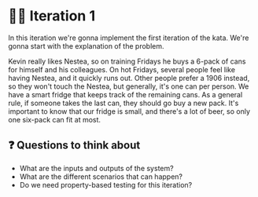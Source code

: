 # 🧑‍🎓 Iteration 1

In this iteration we're gonna implement the first iteration of the kata. We're gonna start with the explanation of the problem.

Kevin really likes Nestea, so on training Fridays he buys a 6-pack of cans for himself and his colleagues. On hot Fridays, several people feel like having Nestea, and it quickly runs out. Other people prefer a 1906 instead, so they won't touch the Nestea, but generally, it's one can per person. We have a smart fridge that keeps track of the remaining cans. As a general rule, if someone takes the last can, they should go buy a new pack. It's important to know that our fridge is small, and there's a lot of beer, so only one six-pack can fit at most.

## ❓ Questions to think about

- What are the inputs and outputs of the system?
- What are the different scenarios that can happen?
- Do we need property-based testing for this iteration?
